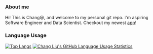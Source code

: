 ### About me
Hi! This is Chang:laughing:, and welcome to my personal git repo.
I'm aspiring Software Engineer and Data Scientist.
Checkout my newest [app](https://deepnash.streamlit.app/)!



### Language Usage
[![Top Langs](https://github-readme-stats.vercel.app/api?username=hellochang&show_icons=true)](https://github.com/hellochang)
[![Chang Liu's GitHub Language Usage Statistics](https://github-readme-stats.vercel.app/api/top-langs?username=hellochang&hide=html,scss,stylus,blade,jupyter%20notebook,css,shell,batchfile,dockerfile,typescript&show_icons=true)](https://github.com/hellochang)

